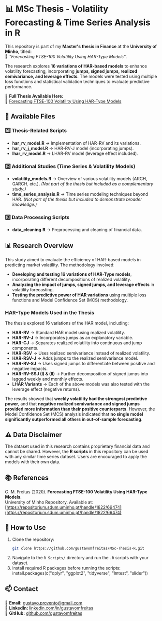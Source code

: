 # 📊 MSc Thesis - Volatility Forecasting & Time Series Analysis in R  

This repository is part of my **Master's thesis in Finance** at the **University of Minho**, titled:  
📖 *"Forecasting FTSE-100 Volatility Using HAR-Type Models"*.  

The research explores **16 variations of HAR-based models** to enhance volatility forecasting, incorporating **jumps, signed jumps, realized semivariance, and leverage effects**. The models were tested using multiple loss functions and statistical validation techniques to evaluate predictive performance.  

📄 **Full Thesis Available Here:**  
🔗 [Forecasting FTSE-100 Volatility Using HAR-Type Models](https://repositorium.sdum.uminho.pt/handle/1822/69474)  


## 📂 Available Files

### **1️⃣ Thesis-Related Scripts**
- **har_rv_model.R** → Implementation of HAR-RV and its variations.
- **har_rv_j_model.R** → HAR-RV-J model (incorporating jumps).
- **lhar_rv_model.R** → LHAR-RV model (leverage effect included).

### **2️⃣ Additional Studies (Time Series & Volatility Models)**
- **volatility_models.R** → Overview of various volatility models (ARCH, GARCH, etc.). *(Not part of the thesis but included as a complementary study.)*
- **time_series_analysis.R** → Time series modeling techniques beyond HAR. *(Not part of the thesis but included to demonstrate broader knowledge.)*

### **3️⃣ Data Processing Scripts**
- **data_cleaning.R** → Preprocessing and cleaning of financial data.

## 📊 Research Overview
This study aimed to evaluate the efficiency of HAR-based models in predicting market volatility. The methodology involved:
- **Developing and testing 16 variations of HAR-Type models**, incorporating different decompositions of realized volatility.
- **Analyzing the impact of jumps, signed jumps, and leverage effects** in volatility forecasting.
- **Testing the predictive power of HAR variations** using multiple loss functions and Model Confidence Set (MCS) methodology.

### **HAR-Type Models Used in the Thesis**
The thesis explored 16 variations of the HAR model, including:
- **HAR-RV** → Standard HAR model using realized volatility.
- **HAR-RV-J** → Incorporates jumps as an explanatory variable.
- **HAR-CJ** → Separates realized volatility into continuous and jump components.
- **HAR-RSV** → Uses realized semivariance instead of realized volatility.
- **HAR-RSV-J** → Adds jumps to the realized semivariance model.
- **HAR-RV-SJ** → Uses signed jumps to differentiate between positive and negative impacts.
- **HAR-RV-SSJ (I) & (II)** → Further decomposition of signed jumps into lagged weekly and monthly effects.
- **LHAR Variants** → Each of the above models was also tested with the leverage effect (negative returns).

The results showed that **weekly volatility had the strongest predictive power**, and that **negative realized semivariance and signed jumps provided more information than their positive counterparts**. However, the Model Confidence Set (MCS) analysis indicated that **no single model significantly outperformed all others in out-of-sample forecasting**.

## ⚠ Data Disclaimer
The dataset used in this research contains proprietary financial data and cannot be shared. However, the **R scripts** in this repository can be used with any similar time series dataset. Users are encouraged to apply the models with their own data.


## 📚 References

G. M. Freitas (2020). **Forecasting FTSE-100 Volatility Using HAR-Type Models**.  
University of Minho Repository. Available at: [https://repositorium.sdum.uminho.pt/handle/1822/69474](https://repositorium.sdum.uminho.pt/handle/1822/69474)


## 🔧 How to Use
1. Clone the repository:
   ```bash
   git clone https://github.com/gustavomfreitas/MSc-Thesis-R.git
   ```
2. Navigate to the `R_Scripts/` directory and run the `.R` scripts with your dataset.
3. Install required R packages before running the scripts:
install.packages(c("dplyr", "ggplot2", "tidyverse", "lmtest", "slider"))



## 📫 Contact
📩 **Email:** gustavo.provento@gmail.com  
💼 **LinkedIn:** [linkedin.com/in/gustavomfreitas](https://www.linkedin.com/in/gustavomfreitas)  
📂 **GitHub:** [github.com/gustavomfreitas](https://github.com/gustavomfreitas)


